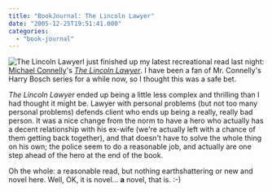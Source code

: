 ```yaml
---
title: "BookJournal: The Lincoln Lawyer"
date: "2005-12-25T19:51:41.000"
categories: 
  - "book-journal"
---
```


![The Lincoln Lawyer](http://www.michaelconnelly.com/The-Lincoln-Lawyer-Home-Pag.jpg)I just finished up my latest recreational read last night: [Michael Connelly](http://www.michaelconnelly.com/)'s _[The Lincoln Lawyer](http://www.amazon.com/exec/obidos/redirect?tag=caedmonscalln-20%26link_code=xm2%26camp=2025%26creative=165953%26path=http://www.amazon.com/gp/redirect.html%253fASIN=0316734934%2526tag=caedmonscalln-20%2526lcode=xm2%2526cID=2025%2526ccmID=165953%2526location=/o/ASIN/0316734934%25253FSubscriptionId=0EMV44A9A5YT1RVDGZ82 "View product details at Amazon")_. I have been a fan of Mr. Connelly's Harry Bosch series for a while now, so I thought this was a safe bet.

_The Lincoln Lawyer_ ended up being a little less complex and thrilling than I had thought it might be. Lawyer with personal problems (but not too many personal problems) defends client who ends up being a really, really bad person. It was a nice change from the norm to have a hero who actually has a decent relationship with his ex-wife (we're actually left with a chance of them getting back together), and that doesn't have to solve the whole thing on his own; the police seem to do a reasonable job, and actually are one step ahead of the hero at the end of the book.

Oh the whole: a reasonable read, but nothing earthshattering or new and novel here. Well, OK, it is novel... **a** novel, that is. :-)
